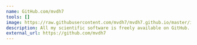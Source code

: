 ```yaml
---
name: GitHub.com/mvdh7
tools: []
image: https://raw.githubusercontent.com/mvdh7/mvdh7.github.io/master/images/octocat.png
description: All my scientific software is freely available on GitHub.
external_url: https://github.com/mvdh7
---
```

